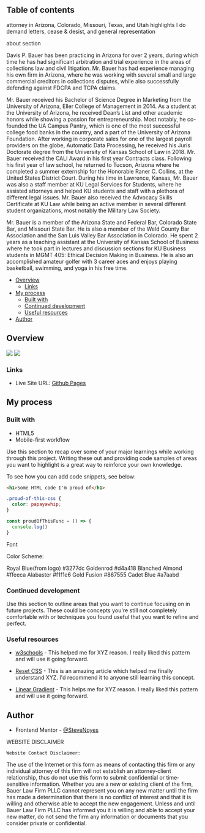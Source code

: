 ## Table of contents
attorney in Arizona, Colorado, Missouri, Texas, and Utah
  highlights
    I do 
      demand letters, 
      cease & desist, and 
      general representation


about section

  Davis P. Bauer has been practicing in Arizona for over 2 years, during which time he has had significant arbitration and trial experience in the areas of collections law and civil litigation. Mr. Bauer has had experience managing his own firm in Arizona, where he was working with several small and large commercial creditors in collections disputes, while also successfully defending against FDCPA and TCPA claims.

  Mr. Bauer received his Bachelor of Science Degree in Marketing from the University of Arizona, Eller College of Management in 2014. As a student at the University of Arizona, he received Dean’s List and other academic honors while showing a passion for entrepreneurship. Most notably, he co-founded the UA Campus Pantry, which is one of the most successful college food banks in the country, and a part of the University of Arizona Foundation. After working in corporate sales for one of the largest payroll providers on the globe, Automatic Data Processing, he received his Juris Doctorate degree from the University of Kansas School of Law in 2018. Mr. Bauer received the CALI Award in his first year Contracts class. Following his first year of law school, he returned to Tucson, Arizona where he completed a summer externship for the Honorable Raner C. Collins, at the United States District Court. During his time in Lawrence, Kansas, Mr. Bauer was also a staff member at KU Legal Services for Students, where he assisted attorneys and helped KU students and staff with a plethora of different legal issues. Mr. Bauer also received the Advocacy Skills Certificate at KU Law while being an active member in several different student organizations, most notably the Military Law Society.

  Mr. Bauer is a member of the Arizona State and Federal Bar, Colorado State Bar, and Missouri State Bar. He is also a member of the Weld County Bar Association and the San Luis Valley Bar Association in Colorado. He spent 2 years as a teaching assistant at the University of Kansas School of Business where he took part in lectures and discussion sections for KU Business students in MGMT 405: Ethical Decision Making in Business. He is also an accomplished amateur golfer with 3 career aces and enjoys playing basketball, swimming, and yoga in his free time.


- [Overview](#overview)
  - [Links](#links)
- [My process](#my-process)
  - [Built with](#built-with)
  - [Continued development](#continued-development)
  - [Useful resources](#useful-resources)
- [Author](#author)

## Overview

![](./screenshot.jpg)
![](./screenshot.png)


### Links

- Live Site URL: [Github Pages](https://stevenoyes.github.io/te/)

## My process

### Built with

- HTML5 
- Mobile-first workflow

Use this section to recap over some of your major learnings while working through this project. Writing these out and providing code samples of areas you want to highlight is a great way to reinforce your own knowledge.

To see how you can add code snippets, see below:

```html
<h1>Some HTML code I'm proud of</h1>
```
```css
.proud-of-this-css {
  color: papayawhip;
}
```
```js
const proudOfThisFunc = () => {
  console.log()
}
```

Font 


Color Scheme:

  Royal Blue(from logo) #3277dc
  Goldenrod             #d4a418
  Blanched Almond       #ffeeca
  Alabaster             #f1f1e6
  Gold Fusion           #867555
  Cadet Blue            #a7aabd


### Continued development

Use this section to outline areas that you want to continue focusing on in future projects. These could be concepts you're still not completely comfortable with or techniques you found useful that you want to refine and perfect.

### Useful resources

- [w3schools](https://www.w3schools.com/howto/howto_js_accordion.asp) - This helped me for XYZ reason. I really liked this pattern and will use it going forward.

- [Reset CSS](https://meyerweb.com/eric/tools/css/reset/) - This is an amazing article which helped me finally understand XYZ. I'd recommend it to anyone still learning this concept.

- [Linear Gradient](https://www.w3schools.com/css/css3_gradients.asp) - This helps me for XYZ reason. I really liked this pattern and will use it going forward.

## Author

- Frontend Mentor - [@SteveNoyes](https://www.frontendmentor.io/profile/SteveNoyes)

WEBSITE DISCLAIMER

    Website Contact Disclaimer:       
  The use of the Internet or this form as means of contacting this firm or any individual attorney of this
  firm will not establish an attorney‐client relationship, thus do not use this form to submit confidential
  or time‐sensitive information. Whether you are a new or existing client of the firm, Bauer Law Firm PLLC
  cannot represent you on any new matter until the firm has made a determination that there is no
  conflict of interest and that it is willing and otherwise able to accept the new engagement. Unless
  and until Bauer Law Firm PLLC has informed you it is willing and able to accept your new matter, do not send
  the firm any information or documents that you consider private or confidential.  